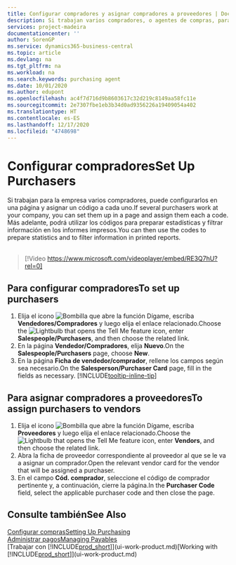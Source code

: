 ```yaml
---
title: Configurar compradores y asignar compradores a proveedores | Documentos de Microsoft
description: Si trabajan varios compradores, o agentes de compras, para su empresa, puede organizarlos para análisis estadísticos.
services: project-madeira
documentationcenter: ''
author: SorenGP
ms.service: dynamics365-business-central
ms.topic: article
ms.devlang: na
ms.tgt_pltfrm: na
ms.workload: na
ms.search.keywords: purchasing agent
ms.date: 10/01/2020
ms.author: edupont
ms.openlocfilehash: ac4f7d716d9b8603617c32d219c8149aa58fc11e
ms.sourcegitcommit: 2e7307fbe1eb3b34d0ad9356226a19409054a402
ms.translationtype: HT
ms.contentlocale: es-ES
ms.lasthandoff: 12/17/2020
ms.locfileid: "4748698"
---
```

# <a name="set-up-purchasers"></a><span data-ttu-id="b9eb0-103">Configurar compradores</span><span class="sxs-lookup"><span data-stu-id="b9eb0-103">Set Up Purchasers</span></span>
<span data-ttu-id="b9eb0-104">Si trabajan para la empresa varios compradores, puede configurarlos en una página y asignar un código a cada uno.</span><span class="sxs-lookup"><span data-stu-id="b9eb0-104">If several purchasers work at your company, you can set them up in a page and assign them each a code.</span></span> <span data-ttu-id="b9eb0-105">Más adelante, podrá utilizar los códigos para preparar estadísticas y filtrar información en los informes impresos.</span><span class="sxs-lookup"><span data-stu-id="b9eb0-105">You can then use the codes to prepare statistics and to filter information in printed reports.</span></span><br><br>  

> [!Video https://www.microsoft.com/videoplayer/embed/RE3Q7hU?rel=0]

## <a name="to-set-up-purchasers"></a><span data-ttu-id="b9eb0-106">Para configurar compradores</span><span class="sxs-lookup"><span data-stu-id="b9eb0-106">To set up purchasers</span></span>
1. <span data-ttu-id="b9eb0-107">Elija el icono ![Bombilla que abre la función Dígame](media/ui-search/search_small.png "Dígame qué desea hacer"), escriba **Vendedores/Compradores** y luego elija el enlace relacionado.</span><span class="sxs-lookup"><span data-stu-id="b9eb0-107">Choose the ![Lightbulb that opens the Tell Me feature](media/ui-search/search_small.png "Tell me what you want to do") icon, enter **Salespeople/Purchasers**, and then choose the related link.</span></span>
2. <span data-ttu-id="b9eb0-108">En la página **Vendedor/Compradores**, elija **Nuevo**.</span><span class="sxs-lookup"><span data-stu-id="b9eb0-108">On the **Salespeople/Purchasers** page, choose **New**.</span></span>
3. <span data-ttu-id="b9eb0-109">En la página **Ficha de vendedor/comprador**, rellene los campos según sea necesario.</span><span class="sxs-lookup"><span data-stu-id="b9eb0-109">On the **Salesperson/Purchaser Card** page, fill in the fields as necessary.</span></span> [!INCLUDE[tooltip-inline-tip](includes/tooltip-inline-tip_md.md)]

## <a name="to-assign-purchasers-to-vendors"></a><span data-ttu-id="b9eb0-110">Para asignar compradores a proveedores</span><span class="sxs-lookup"><span data-stu-id="b9eb0-110">To assign purchasers to vendors</span></span>
1. <span data-ttu-id="b9eb0-111">Elija el icono ![Bombilla que abre la función Dígame](media/ui-search/search_small.png "Dígame qué desea hacer"), escriba **Proveedores** y luego elija el enlace relacionado.</span><span class="sxs-lookup"><span data-stu-id="b9eb0-111">Choose the ![Lightbulb that opens the Tell Me feature](media/ui-search/search_small.png "Tell me what you want to do") icon, enter **Vendors**, and then choose the related link.</span></span>
2. <span data-ttu-id="b9eb0-112">Abra la ficha de proveedor correspondiente al proveedor al que se le va a asignar un comprador.</span><span class="sxs-lookup"><span data-stu-id="b9eb0-112">Open the relevant vendor card for the vendor that will be assigned a purchaser.</span></span>
3. <span data-ttu-id="b9eb0-113">En el campo **Cód. comprador**, seleccione el código de comprador pertinente y, a continuación, cierre la página.</span><span class="sxs-lookup"><span data-stu-id="b9eb0-113">In the **Purchaser Code** field, select the applicable purchaser code and then close the page.</span></span>

## <a name="see-also"></a><span data-ttu-id="b9eb0-114">Consulte también</span><span class="sxs-lookup"><span data-stu-id="b9eb0-114">See Also</span></span>
[<span data-ttu-id="b9eb0-115">Configurar compras</span><span class="sxs-lookup"><span data-stu-id="b9eb0-115">Setting Up Purchasing</span></span>](purchasing-setup-purchasing.md)  
[<span data-ttu-id="b9eb0-116">Administrar pagos</span><span class="sxs-lookup"><span data-stu-id="b9eb0-116">Managing Payables</span></span>](payables-manage-payables.md)  
<span data-ttu-id="b9eb0-117">[Trabajar con [!INCLUDE[prod_short](includes/prod_short.md)]](ui-work-product.md)</span><span class="sxs-lookup"><span data-stu-id="b9eb0-117">[Working with [!INCLUDE[prod_short](includes/prod_short.md)]](ui-work-product.md)</span></span>
